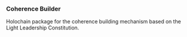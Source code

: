 ### Coherence Builder

Holochain package for the coherence building mechanism based on the Light Leadership Constitution.